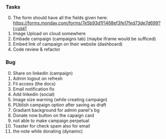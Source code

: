### Tasks

0. The form should have all the fields given here: https://forms.monday.com/forms/7e5b93d1f1468ef3fe17fed73de7d699?r=use1
1. Image Upload on cloud somewhere
2. Embade campaign (campaigns tab) (maybe iframe would be sufficed)
3. Embed link of campaign on their website (dashboard)
4. Code review & refactor

### Bug

0. Share on linkedin (campaign)
1. Admin logout on refresh
2. Fil access (the docs)
3. Email notification fix
4. Add linkedin (social)
5. Image size warning (while creating campaign)
6. PUblish campaign option after saving as draft
7. Gradiant background for admin panel's bg
8. Donate now button on the capaign card
9. not able to make campaign perpetual
10. Toaster for check spam also for email
11. the note while donating (dynamic)
